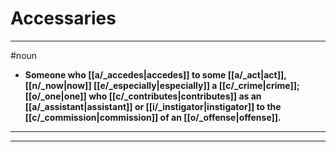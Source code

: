# Accessaries
---
#noun
- **Someone who [[a/_accedes|accedes]] to some [[a/_act|act]], [[n/_now|now]] [[e/_especially|especially]] a [[c/_crime|crime]]; [[o/_one|one]] who [[c/_contributes|contributes]] as an [[a/_assistant|assistant]] or [[i/_instigator|instigator]] to the [[c/_commission|commission]] of an [[o/_offense|offense]].**
---
---
